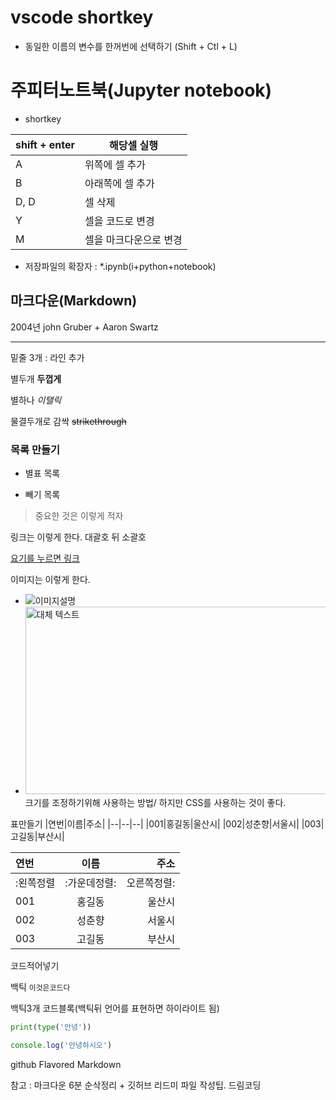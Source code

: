# vscode shortkey
- 동일한 이름의 변수를 한꺼번에 선택하기 (Shift + Ctl + L)

# 주피터노트북(Jupyter notebook)
- shortkey

|shift + enter|해당셀 실행|
|--|--|
|A|위쪽에 셀 추가|
|B|아래쪽에 셀 추가|
|D, D|셀 삭제|
|Y|셀을 코드로 변경|
|M|셀을 마크다운으로 변경|

- 저장파일의 확장자 : *.ipynb(i+python+notebook)


## 마크다운(Markdown)
<!-- 주석 시작    주석 끝-->

2004년 john Gruber + Aaron Swartz
___

밑줄 3개 : 라인 추가

별두개 **두껍게**

별하나 *이탤릭*

물결두개로 감싹 ~~strikethrough~~

### 목록 만들기

* 별표 목록
- 빼기 목록

> 중요한 것은 이렇게 적자

<!-- 링크만들기-->
링크는 이렇게 한다. 대괄호 뒤 소괄호

[요기를 누르면 링크](http://geoarchitect.co.kr)


이미지는 이렇게 한다.

- ![이미지설명](무슨무슨이미지.jpg)
- <img src="이미지 파일 경로 또는 URL" alt="대체 텍스트" width="500" height="300">
   크기를 조정하기위해 사용하는 방법/ 하지만 CSS를 사용하는 것이 좋다.

표만들기
|연번|이름|주소|
|--|--|--|
|001|홍길동|울산시|
|002|성춘향|서울시|
|003|고길동|부산시|


|연번|이름|주소|
|:--|:--:|--:|
|:왼쪽정렬|:가운데정렬:|오른쪽정렬:|
|001|홍길동|울산시|
|002|성춘향|서울시|
|003|고길동|부산시|

코드적어넣기

백틱 `이것은코드다`

백틱3개 코드블록(백틱뒤 언어를 표현하면 하이라이트 됨)
```python
print(type('안녕'))
```
```js
console.log('안녕하시오')
```

github Flavored Markdown


참고 : 마크다운 6분 순삭정리 + 깃허브 리드미 파일 작성팁. 드림코딩